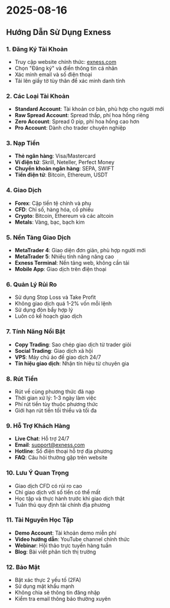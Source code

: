 # 2025-08-16

## Hướng Dẫn Sử Dụng Exness

### 1. Đăng Ký Tài Khoản

- Truy cập website chính thức: [exness.com](https://exness.com)
- Chọn "Đăng ký" và điền thông tin cá nhân
- Xác minh email và số điện thoại
- Tải lên giấy tờ tùy thân để xác minh danh tính

### 2. Các Loại Tài Khoản

- **Standard Account**: Tài khoản cơ bản, phù hợp cho người mới
- **Raw Spread Account**: Spread thấp, phí hoa hồng riêng
- **Zero Account**: Spread 0 pip, phí hoa hồng cao hơn
- **Pro Account**: Dành cho trader chuyên nghiệp

### 3. Nạp Tiền

- **Thẻ ngân hàng**: Visa/Mastercard
- **Ví điện tử**: Skrill, Neteller, Perfect Money
- **Chuyển khoản ngân hàng**: SEPA, SWIFT
- **Tiền điện tử**: Bitcoin, Ethereum, USDT

### 4. Giao Dịch

- **Forex**: Cặp tiền tệ chính và phụ
- **CFD**: Chỉ số, hàng hóa, cổ phiếu
- **Crypto**: Bitcoin, Ethereum và các altcoin
- **Metals**: Vàng, bạc, bạch kim

### 5. Nền Tảng Giao Dịch

- **MetaTrader 4**: Giao diện đơn giản, phù hợp người mới
- **MetaTrader 5**: Nhiều tính năng nâng cao
- **Exness Terminal**: Nền tảng web, không cần tải
- **Mobile App**: Giao dịch trên điện thoại

### 6. Quản Lý Rủi Ro

- Sử dụng Stop Loss và Take Profit
- Không giao dịch quá 1-2% vốn mỗi lệnh
- Sử dụng đòn bẩy hợp lý
- Luôn có kế hoạch giao dịch

### 7. Tính Năng Nổi Bật

- **Copy Trading**: Sao chép giao dịch từ trader giỏi
- **Social Trading**: Giao dịch xã hội
- **VPS**: Máy chủ ảo để giao dịch 24/7
- **Tín hiệu giao dịch**: Nhận tín hiệu từ chuyên gia

### 8. Rút Tiền

- Rút về cùng phương thức đã nạp
- Thời gian xử lý: 1-3 ngày làm việc
- Phí rút tiền tùy thuộc phương thức
- Giới hạn rút tiền tối thiểu và tối đa

### 9. Hỗ Trợ Khách Hàng

- **Live Chat**: Hỗ trợ 24/7
- **Email**: support@exness.com
- **Hotline**: Số điện thoại hỗ trợ địa phương
- **FAQ**: Câu hỏi thường gặp trên website

### 10. Lưu Ý Quan Trọng

- Giao dịch CFD có rủi ro cao
- Chỉ giao dịch với số tiền có thể mất
- Học tập và thực hành trước khi giao dịch thật
- Tuân thủ quy định tài chính địa phương

### 11. Tài Nguyên Học Tập

- **Demo Account**: Tài khoản demo miễn phí
- **Video hướng dẫn**: YouTube channel chính thức
- **Webinar**: Hội thảo trực tuyến hàng tuần
- **Blog**: Bài viết phân tích thị trường

### 12. Bảo Mật

- Bật xác thực 2 yếu tố (2FA)
- Sử dụng mật khẩu mạnh
- Không chia sẻ thông tin đăng nhập
- Kiểm tra email thông báo thường xuyên
